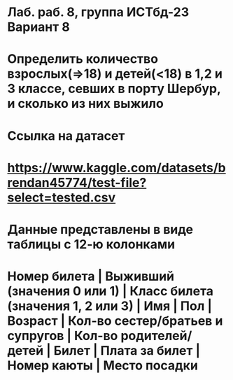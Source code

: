 # Лаб. раб. 8, группа ИСТбд-23 Вариант 8
# Определить количество взрослых(=>18) и детей(<18) в 1,2 и 3 классе, севших в порту Шербур, и сколько из них выжило
# Ссылка на датасет
# https://www.kaggle.com/datasets/brendan45774/test-file?select=tested.csv
# Данные представлены в виде таблицы с 12-ю колонками
# Номер билета | Выживший (значения 0 или 1) | Класс билета (значения 1, 2 или 3) | Имя | Пол | Возраст | Кол-во сестер/братьев и супругов | Кол-во родителей/детей | Билет | Плата за билет | Номер каюты | Место посадки
